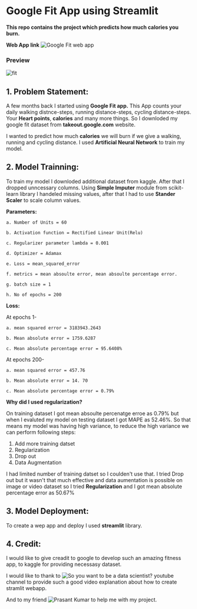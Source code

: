 # Google Fit App using **Streamlit**

**This repo contains the project which predicts how much calories you burn.**

**Web App link**
![Google Fit web app](https://share.streamlit.io/rahul-kad/googlefitapp/main)

### Preview

![fit](https://user-images.githubusercontent.com/63397654/116190887-0861a400-a749-11eb-8b9b-9517367c2291.gif)

## 1. Problem Statement: 
A few months back I started using **Google Fit app.** This App counts your daily walking distnce-steps, running distance-steps, cycling distance-steps.
Your **Heart points**, **calories** and many more things. So I downloded my google fit dataset from **takeout.google.com** website.

I wanted to predict how much **calories** we will burn if we give a walking, running and cycling distance.
I used **Artificial Neural Network** to train my model.

## 2. Model Trainning:
To train my model I downloded additional dataset from kaggle. After that I dropped unncessary columns. 
Using **Simple Imputer** module from scikit-learn library I handeled missing values, after that I had to use **Stander Scaler** to scale column values.

**Parameters:**

    a. Number of Units = 60
  
    b. Activation function = Rectified Linear Unit(Relu)

    c. Regularizer parameter lambda = 0.001
    
    d. Optimizer = Adamax
    
    e. Loss = mean_squared_error
    
    f. metrics = mean absoulte error, mean absoulte percentage error.
    
    g. batch size = 1
    
    h. No of epochs = 200
    
   
**Loss:**


At epochs 1- 
    
    a. mean squared error = 3183943.2643
    
    b. Mean absolute error = 1759.6287
    
    c. Mean absolute percentage error = 95.6408%
    

At epochs 200-

    a. mean squared error = 457.76
    
    b. Mean absolute error = 14. 70
    
    c. Mean absolute percentage error = 0.79%


**Why did I used regularization?**

On training dataset I got mean absoulte percenatge erroe as 0.79% but when I evaluted my model on testing dataset I got MAPE as 52.46%. So that means my model was having high variance, to reduce the high variance we can perform following steps:

1. Add more training datset
2. Regularization
3. Drop out 
4. Data Augmentation

I had limited number of training datset so I coulden't use that. I tried Drop out but it wasn't that much effective and data aumentation is possible on image or video dataset so I tried **Regularization** and I got mean absolute percentage error as 50.67%


## 3. Model Deployment:

To create a wep app and deploy I used **streamlit** library. 


## 4. Credit:

I would like to give creadit to google to develop such an amazing fitness app, to kaggle for providing necessasy dataset. 

I would like to thank to ![So you want to be a data scientist?](https://www.youtube.com/channel/UCpNUYWW0kiqyh0j5Qy3aU7w) youtube channel to provide such a good video explanation about how to create stramlit webapp.

And to my friend ![Prasant Kumar](https://www.linkedin.com/in/prasant-kumar-a510bb192/) to help me with my project.














